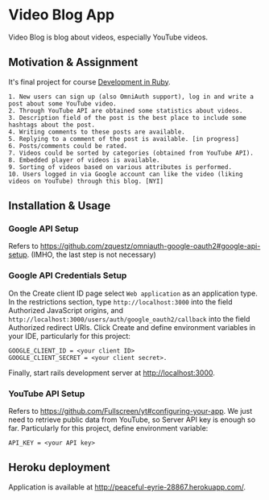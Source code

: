 # Video Blog App
Video Blog is blog about videos, especially YouTube videos.

## Motivation & Assignment
It's final project for course [Development in Ruby](https://github.com/municz/study-materials/wiki).
```
1. New users can sign up (also OmniAuth support), log in and write a post about some YouTube video.
2. Through YouTube API are obtained some statistics about videos.
3. Description field of the post is the best place to include some hashtags about the post.
4. Writing comments to these posts are available.
5. Replying to a comment of the post is available. [in progress]
6. Posts/comments could be rated.
7. Videos could be sorted by categories (obtained from YouTube API).
8. Embedded player of videos is available.
9. Sorting of videos based on various attributes is performed.
10. Users logged in via Google account can like the video (liking videos on YouTube) through this blog. [NYI]
```

## Installation & Usage
### Google API Setup
Refers to https://github.com/zquestz/omniauth-google-oauth2#google-api-setup.
(IMHO, the last step is not necessary)

### Google API Credentials Setup
On the Create client ID page select `Web application` as an application type. In the restrictions section, type `http://localhost:3000` into the field Authorized JavaScript origins, and `http://localhost:3000/users/auth/google_oauth2/callback` into the field Authorized redirect URIs.
Click Create and define environment variables in your IDE, particularly for this project:
```
GOOGLE_CLIENT_ID = <your client ID>
GOOGLE_CLIENT_SECRET = <your client secret>.
```
Finally, start rails development server at [http://localhost:3000](http://localhost:3000).

### YouTube API Setup
Refers to https://github.com/Fullscreen/yt#configuring-your-app. We just need to retrieve public data from YouTube, so Server API key is enough so far. Particularly for this project, define environment variable:
```
API_KEY = <your API key>
```

## Heroku deployment
Application is available at http://peaceful-eyrie-28867.herokuapp.com/.